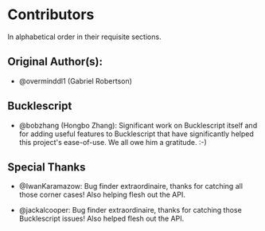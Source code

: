 # Contributors

In alphabetical order in their requisite sections.

## Original Author(s):

- @overminddl1 (Gabriel Robertson)

## Bucklescript

- @bobzhang (Hongbo Zhang): Significant work on Bucklescript itself and for adding useful features to Bucklescript that have significantly helped this project's ease-of-use. We all owe him a gratitude. :-)

## Special Thanks

- @IwanKaramazow: Bug finder extraordinaire, thanks for catching all those corner cases! Also helping flesh out the API.

- @jackalcooper: Bug finder extraordinaire, thanks for catching those Bucklescript issues! Also helped flesh out the API.
